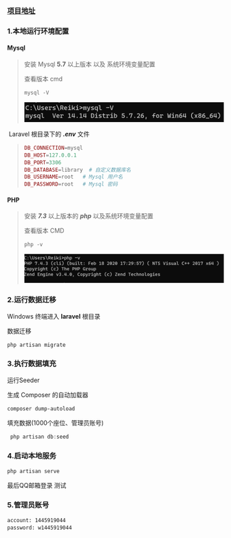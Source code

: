 ### [项目地址](https://lib.wyy.icu/)

### 1.本地运行环境配置

#### Mysql

> 安装   Mysql  **5.7** 以上版本 以及 系统环境变量配置
>
> 查看版本 cmd
>
> ```powershell
> mysql -V
> ```
>
> ![image-20220814100301621](Readme/image-20220814100301621.png)

​       Laravel 根目录下的 ***.env***  文件

> ```php
> DB_CONNECTION=mysql
> DB_HOST=127.0.0.1
> DB_PORT=3306
> DB_DATABASE=library  # 自定义数据库名
> DB_USERNAME=root	 # Mysql 用户名
> DB_PASSWORD=root	 # Mysql 密码
> ```

#### PHP

> 安装 ***7.3*** 以上版本的  ***php*** 以及系统环境变量配置
>
> 查看版本 CMD
>
> ```powershell
> php -v
> ```
>
> ![image-20220814100207944](Readme/image-20220814100207944.png)

### 2.运行数据迁移

Windows 终端进入 **laravel** 根目录

数据迁移

```powershell
php artisan migrate
```

### 3.执行数据填充

运行Seeder

生成 Composer 的自动加载器

```powershell
composer dump-autoload
```

填充数据(1000个座位、管理员账号)

```powershell
 php artisan db:seed 
```

### 4.启动本地服务

```powershell
php artisan serve 
```

最后QQ邮箱登录 测试

### 5.管理员账号

```sh
account: 1445919044
password: w1445919044
```

